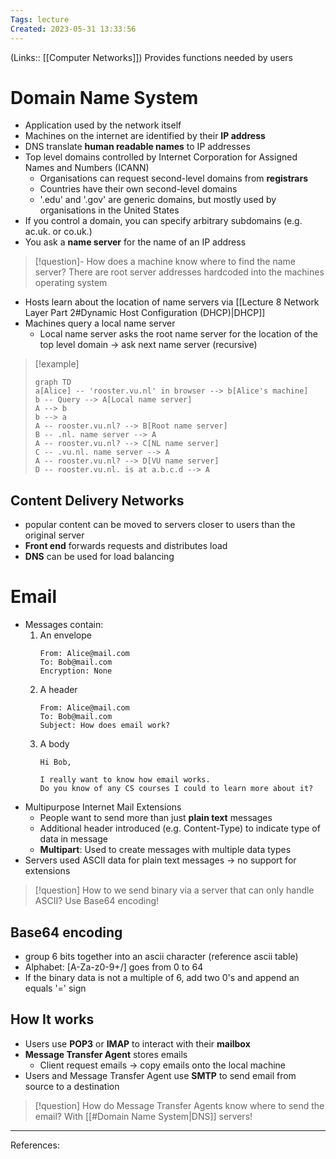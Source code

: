 ```yaml
---
Tags: lecture
Created: 2023-05-31 13:33:56
---
```

(Links:: [[Computer Networks]])
Provides functions needed by users
# Domain Name System
- Application used by the network itself
- Machines on the internet are identified by their **IP address**
- DNS translate **human readable names** to IP addresses
- Top level domains controlled by Internet Corporation for Assigned Names and Numbers (ICANN)
	- Organisations can request second-level domains from **registrars**
	- Countries have their own second-level domains
	- '.edu' and '.gov' are generic domains, but mostly used by organisations in the United States
- If you control a domain, you can specify arbitrary subdomains (e.g. ac.uk. or co.uk.)
- You ask a **name server** for the name of an IP address

> [!question]- How does a machine know where to find the name server?
> There are root server addresses hardcoded into the machines operating system

- Hosts learn about the location of name servers via [[Lecture 8 Network Layer Part 2#Dynamic Host Configuration (DHCP)|DHCP]]
- Machines query a local name server
	- Local name server asks the root name server for the location of the top level domain -> ask next name server (recursive)

> [!example]
> ```mermaid
> graph TD
> a[Alice] -- 'rooster.vu.nl' in browser --> b[Alice's machine]
> b -- Query --> A[Local name server]
> A --> b
> b --> a
> A -- rooster.vu.nl? --> B[Root name server]
> B -- .nl. name server --> A
> A -- rooster.vu.nl? --> C[NL name server]
> C -- .vu.nl. name server --> A
> A -- rooster.vu.nl? --> D[VU name server]
> D -- rooster.vu.nl. is at a.b.c.d --> A
> ```

## Content Delivery Networks
- popular content can be moved to servers closer to users than the original server
- **Front end** forwards requests and distributes load
- **DNS** can be used for load balancing
# Email
- Messages contain:
	1. An envelope
	   ```
	   From: Alice@mail.com
	   To: Bob@mail.com
	   Encryption: None
	   ```
	2. A header
	   ```
	   From: Alice@mail.com
	   To: Bob@mail.com
	   Subject: How does email work?
	   ```
	3. A body
	   ```
	   Hi Bob,
	   
	   I really want to know how email works.
	   Do you know of any CS courses I could to learn more about it?
	   ```
- Multipurpose Internet Mail Extensions
	- People want to send more than just **plain text** messages
	- Additional header introduced (e.g. Content-Type) to indicate type of data in message
	- **Multipart**: Used to create messages with multiple data types
- Servers used ASCII data for plain text messages -> no support for extensions

> [!question] How to we send binary via a server that can only handle ASCII?
> Use Base64 encoding!

## Base64 encoding
- group 6 bits together into an ascii character (reference ascii table)
- Alphabet: [A-Za-z0-9+/] goes from 0 to 64
- If the binary data is not a multiple of 6, add two 0's and append an equals '=' sign

## How It works
- Users use **POP3** or **IMAP** to interact with their **mailbox**
- **Message Transfer Agent** stores emails
	- Client request emails -> copy emails onto the local machine
- Users and Message Transfer Agent use **SMTP** to send email from source to a destination

> [!question] How do Message Transfer Agents know where to send the email?
> With [[#Domain Name System|DNS]] servers!

---
References: